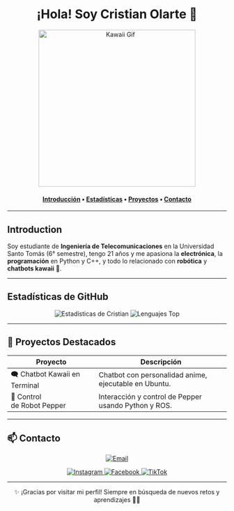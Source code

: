 <h1 align="center">¡Hola! Soy Cristian Olarte 👋</h1>

<div align="center">
  <!-- Puedes reemplazar esta GIF por una captura de tus proyectos o avatar -->
  <img src="https://media.giphy.com/media/jUwpNzg9IcyrK/giphy.gif" height="360" alt="Kawaii Gif" />
</div>

<h4 align="center">
  <b><a href="#introduction">Introducción</a></b>
  •
  <b><a href="#estadísticas-de-github">Estadísticas</a></b>
  •
  <b><a href="#proyectos-destacados">Proyectos</a></b>
  •
  <b><a href="#contacto">Contacto</a></b>
</h4>

---

## Introduction

Soy estudiante de **Ingeniería de Telecomunicaciones** en la Universidad Santo Tomás (6° semestre), tengo 21 años y me apasiona la **electrónica**, la **programación** en Python y C++, y todo lo relacionado con **robótica** y **chatbots kawaii** 💖.

---

## Estadísticas de GitHub

<p align="center">
  <img src="https://github-readme-stats.vercel.app/api?username=CristianOlarte&show_icons=true&theme=tokyonight" alt="Estadísticas de Cristian" />
  <img src="https://github-readme-stats.vercel.app/api/top-langs/?username=CristianOlarte&layout=compact&theme=tokyonight" alt="Lenguajes Top" />
</p>

---

## 🚀 Proyectos Destacados

| Proyecto                         | Descripción                                                    |
|----------------------------------|----------------------------------------------------------------|
| 🗨️ Chatbot Kawaii en Terminal   | Chatbot con personalidad anime, ejecutable en Ubuntu.         |
| 🤖 Control de Robot Pepper       | Interacción y control de Pepper usando Python y ROS.          |

---

## 📫 Contacto

<p align="center">
  <a href="mailto:cyt81270@gmail.com" target="_blank">
    <img src="https://img.shields.io/badge/Email‑cyt81270%40gmail.com‑FF69B4?style=for-the-badge&logo=gmail&logoColor=white" alt="Email" />
  </a>
</p>

<p align="center">
  <a href="https://instagram.com/tu_usuario" target="_blank">
    <img src="https://img.shields.io/badge/Instagram‑FF69B4?style=for-the-badge&logo=instagram&logoColor=white" alt="Instagram" />
  </a>
  <a href="https://facebook.com/tu_usuario" target="_blank">
    <img src="https://img.shields.io/badge/Facebook‑FF69B4?style=for-the-badge&logo=facebook&logoColor=white" alt="Facebook" />
  </a>
  <a href="https://www.tiktok.com/@tu_usuario" target="_blank">
    <img src="https://img.shields.io/badge/TikTok‑FF69B4?style=for-the-badge&logo=tiktok&logoColor=white" alt="TikTok" />
  </a>
</p>

---

<p align="center">✨ ¡Gracias por visitar mi perfil! Siempre en búsqueda de nuevos retos y aprendizajes 💪🌸</p>
